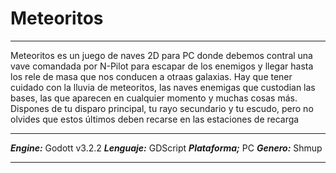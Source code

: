 # Meteoritos

***
Meteoritos es un juego de naves 2D para PC donde debemos contral una vave comandada por N-Pilot para escapar de los enemigos y llegar hasta los rele de masa que nos conducen a otraas galaxias. Hay que tener cuidado con la lluvia de meteoritos, las naves enemigas que custodian las bases, las que aparecen en cualquier momento y muchas cosas más. Dispones de tu disparo principal, tu rayo secundario y tu escudo, pero no olvides que estos últimos deben recarse en las estaciones de recarga
***
***Engine:*** Godott v3.2.2
***Lenguaje:*** GDScript
***Plataforma;*** PC
***Genero:*** Shmup
***
